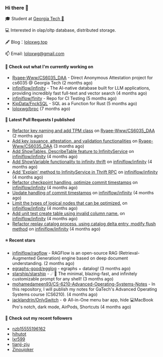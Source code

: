 ### Hi there 👋


 
🎓 Student at [Georgia Tech 🐝](https://www.gatech.edu/)

💻 Interested in olap/oltp database, distributed storage.

🖋 Blog：[loloxwg.top](https://loloxwg.top)



📫 Email: [loloxwg@gmail.com](mailto:loloxwg@gmail.com)



#### 👷 Check out what I'm currently working on

- [Ryaee-Www/CS6035_DAA](https://github.com/Ryaee-Www/CS6035_DAA) - Direct Anonymous Attestation project for cs6035 @ Georgia Tech (2 months ago)
- [infiniflow/infinity](https://github.com/infiniflow/infinity) - The AI-native database built for LLM applications, providing incredibly fast full-text and vector search  (4 months ago)
- [infiniflow/finity](https://github.com/infiniflow/finity) - Repo for CI Testing (5 months ago)
- [KipData/FnckSQL](https://github.com/KipData/FnckSQL) - SQL as a Function for Rust (5 months ago)
- [loloxwg/brpc](https://github.com/loloxwg/brpc) (7 months ago)

#### 🔨 Latest Pull Requests I published

- [Refactor key naming and add TPM class](https://github.com/Ryaee-Www/CS6035_DAA/pull/2) on [Ryaee-Www/CS6035_DAA](https://github.com/Ryaee-Www/CS6035_DAA) (2 months ago)
- [Add key issuance, attestation, and validation functionalities](https://github.com/Ryaee-Www/CS6035_DAA/pull/1) on [Ryaee-Www/CS6035_DAA](https://github.com/Ryaee-Www/CS6035_DAA) (3 months ago)
- [Add ShowTables, DescribeTable feature to InfinityService](https://github.com/infiniflow/infinity/pull/537) on [infiniflow/infinity](https://github.com/infiniflow/infinity) (4 months ago)
- [Add ShowVariable functionality to infinity thrift](https://github.com/infiniflow/infinity/pull/536) on [infiniflow/infinity](https://github.com/infiniflow/infinity) (4 months ago)
- [Add &#39;Explain&#39; method to InfinityService in Thrift RPC](https://github.com/infiniflow/infinity/pull/532) on [infiniflow/infinity](https://github.com/infiniflow/infinity) (4 months ago)
- [Refactor checkpoint handling, optimize commit timestamps](https://github.com/infiniflow/infinity/pull/525) on [infiniflow/infinity](https://github.com/infiniflow/infinity) (4 months ago)
- [Update handling of commit timestamps](https://github.com/infiniflow/infinity/pull/514) on [infiniflow/infinity](https://github.com/infiniflow/infinity) (4 months ago)
- [Limit the types of logical nodes that can be optimized.](https://github.com/infiniflow/infinity/pull/507) on [infiniflow/infinity](https://github.com/infiniflow/infinity) (4 months ago)
- [Add unit test create table using invalid column name.](https://github.com/infiniflow/infinity/pull/493) on [infiniflow/infinity](https://github.com/infiniflow/infinity) (4 months ago)
- [Refactor replay catalog process, using catalog delta entry, modify flush method](https://github.com/infiniflow/infinity/pull/487) on [infiniflow/infinity](https://github.com/infiniflow/infinity) (4 months ago)

#### ⭐ Recent stars

- [infiniflow/ragflow](https://github.com/infiniflow/ragflow) - RAGFlow is an open-source RAG (Retrieval-Augmented Generation) engine based on deep document understanding. (2 months ago)
- [egraphs-good/egglog](https://github.com/egraphs-good/egglog) - egraphs &#43; datalog! (3 months ago)
- [starship/starship](https://github.com/starship/starship) - ☄🌌️  The minimal, blazing-fast, and infinitely customizable prompt for any shell! (3 months ago)
- [mohamedameen93/CS-6210-Advanced-Operating-Systems-Notes](https://github.com/mohamedameen93/CS-6210-Advanced-Operating-Systems-Notes) - In this repository, I will publish my notes for GaTech&#39;s Advanced Operating Systems course  (CS6210). (4 months ago)
- [jacklandrin/OnlySwitch](https://github.com/jacklandrin/OnlySwitch) - ⚙️ All-in-One menu bar app, hide 💻MacBook Pro&#39;s notch, dark mode, AirPods, Shortcuts (4 months ago)

#### 👯 Check out my recent followers

- [nzb15555196162](https://github.com/nzb15555196162)
- [hihutot](https://github.com/hihutot)
- [lxr599](https://github.com/lxr599)
- [tianjj-zju](https://github.com/tianjj-zju)
- [Zinoujoker](https://github.com/Zinoujoker)


